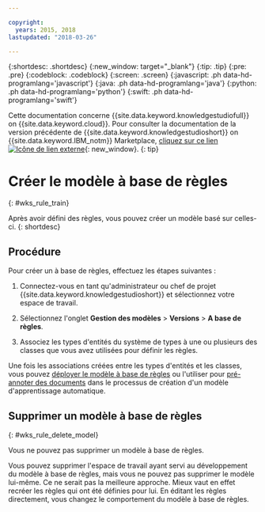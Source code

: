 ```yaml
---

copyright:
  years: 2015, 2018
lastupdated: "2018-03-26"

---
```


{:shortdesc: .shortdesc}
{:new_window: target="_blank"}
{:tip: .tip}
{:pre: .pre}
{:codeblock: .codeblock}
{:screen: .screen}
{:javascript: .ph data-hd-programlang='javascript'}
{:java: .ph data-hd-programlang='java'}
{:python: .ph data-hd-programlang='python'}
{:swift: .ph data-hd-programlang='swift'}

Cette documentation concerne
{{site.data.keyword.knowledgestudiofull}} on {{site.data.keyword.cloud}}.
Pour consulter la documentation de la version précédente de {{site.data.keyword.knowledgestudioshort}} on {{site.data.keyword.IBM_notm}} Marketplace,
[cliquez sur
ce lien ![Icône de lien externe](../../icons/launch-glyph.svg "Icône de lien externe")](https://console.bluemix.net/docs/services/knowledge-studio/rule-annotator-model-create.html){: new_window}.
{: tip}

# Créer le modèle à base de règles
{: #wks_rule_train}

Après avoir défini des règles, vous pouvez créer un modèle basé sur celles-ci.
{: shortdesc}

## Procédure

Pour créer un à base de règles, effectuez les étapes suivantes : 

1. Connectez-vous en tant qu'administrateur ou chef de projet
{{site.data.keyword.knowledgestudioshort}} et sélectionnez votre espace de
travail.

1. Sélectionnez l'onglet **Gestion des modèles** > **Versions** > **A base de règles**.
1. Associez les types d'entités du système de types à une ou plusieurs des classes que vous avez utilisées
pour définir les règles.


  Une fois les associations créées entre les types d'entités et les classes,
vous pouvez [déployer le modèle à base de règles](/docs/services/watson-knowledge-studio/rule-annotator-model-use.html)
ou l'utiliser pour [pré-annoter des documents](/docs/services/watson-knowledge-studio/preannotation.html#wks_preannotrule)
dans le processus de création d'un modèle d'apprentissage automatique.


## Supprimer un modèle à base de règles
{: #wks_rule_delete_model}

Vous ne pouvez pas supprimer un modèle à base de règles.


Vous pouvez supprimer l'espace de travail ayant servi au développement du modèle à base de règles, mais vous ne pouvez pas
supprimer le modèle lui-même.
Ce ne serait pas la meilleure approche.
Mieux vaut en effet recréer les règles qui ont été définies pour lui.
En éditant les règles directement, vous changez le comportement du modèle à base de règles.


